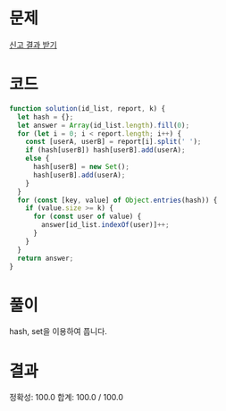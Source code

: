 # 문제

[신고 결과 받기](https://school.programmers.co.kr/learn/courses/30/lessons/92334)

# 코드

```javascript
function solution(id_list, report, k) {
  let hash = {};
  let answer = Array(id_list.length).fill(0);
  for (let i = 0; i < report.length; i++) {
    const [userA, userB] = report[i].split(' ');
    if (hash[userB]) hash[userB].add(userA);
    else {
      hash[userB] = new Set();
      hash[userB].add(userA);
    }
  }
  for (const [key, value] of Object.entries(hash)) {
    if (value.size >= k) {
      for (const user of value) {
        answer[id_list.indexOf(user)]++;
      }
    }
  }
  return answer;
}
```

# 풀이

hash, set을 이용하여 풉니다.

# 결과

정확성: 100.0
합계: 100.0 / 100.0
